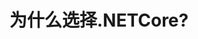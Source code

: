 ---
title: 为什么选择.NETCore?
tags: [NetCore,平台]
style: 
color: 
description:  为什么选择.NETCore，在这里找到答案
external_url: https://www.cnblogs.com/xiaoliangge/p/8373100.html
---